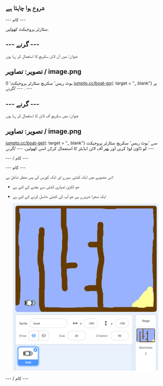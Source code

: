 ## شروع ہوا چاہتا ہے

\--- کام \---

سٹارٹر پروجیکٹ کھولیں.

## \--- گرنے \---

عنوان: میں آن لائن سکریچ کا استعمال کر رہا ہوں

## تصویر: تصاویر / image.png

0 'بوٹ ریس' سکریچ سٹارٹر پروجیکٹ [jumpto.cc/boat-go](https://scratch.mit.edu/projects/63958014/#editor){: target = "_ blank"} پر  . \--- /گرنے \---</p> 

## \--- گرنے \---

عنوان: میں سکریچ آف لائن کا استعمال کر رہا ہوں

## تصویر: تصاویر / image.png

[jumpto.cc/boat-get](http:jumpto.cc/boat-get){: target = "_ blank"} سے 'بوٹ ریس' سکریچ سٹارٹر پروجیکٹ کو ڈاؤن لوڈ کریں اور پھر آف لائن ایڈیٹر کا استعمال کرکے اسے کھولیں. \--- /گرنے \---

\--- / کام \---

\--- کام \---

اس منصوبے میں ایک کشتی سپرے اور ایک کورس کی پس منظر شامل ہے:

- جو لکڑی تمہاری کشتی سے بچنے کے لئے ہے
- ایک صحرا جزیرے ہے جو آپ کی کشتی حاصل کرنے کے لئے ہے
    
    ![اسکرین شاٹ](images/boat-starter.png)

\--- / کام \---